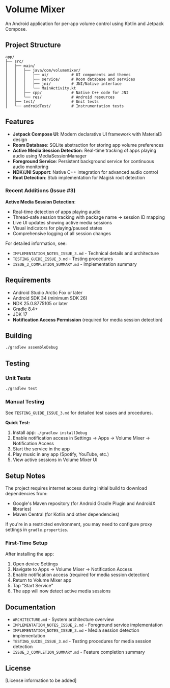 # Volume Mixer

An Android application for per-app volume control using Kotlin and Jetpack Compose.

## Project Structure

```
app/
├── src/
│   ├── main/
│   │   ├── java/com/volumemixer/
│   │   │   ├── ui/          # UI components and themes
│   │   │   ├── service/     # Room database and services
│   │   │   ├── jni/         # JNI/Native interface
│   │   │   └── MainActivity.kt
│   │   ├── cpp/             # Native C++ code for JNI
│   │   └── res/             # Android resources
│   ├── test/                # Unit tests
│   └── androidTest/         # Instrumentation tests
```

## Features

- **Jetpack Compose UI**: Modern declarative UI framework with Material3 design
- **Room Database**: SQLite abstraction for storing app volume preferences
- **Active Media Session Detection**: Real-time tracking of apps playing audio using MediaSessionManager
- **Foreground Service**: Persistent background service for continuous audio monitoring
- **NDK/JNI Support**: Native C++ integration for advanced audio control
- **Root Detection**: Stub implementation for Magisk root detection

### Recent Additions (Issue #3)

**Active Media Session Detection**:
- Real-time detection of apps playing audio
- Thread-safe session tracking with package name → session ID mapping
- Live UI updates showing active media sessions
- Visual indicators for playing/paused states
- Comprehensive logging of all session changes

For detailed information, see:
- `IMPLEMENTATION_NOTES_ISSUE_3.md` - Technical details and architecture
- `TESTING_GUIDE_ISSUE_3.md` - Testing procedures
- `ISSUE_3_COMPLETION_SUMMARY.md` - Implementation summary

## Requirements

- Android Studio Arctic Fox or later
- Android SDK 34 (minimum SDK 26)
- NDK 25.0.8775105 or later
- Gradle 8.4+
- JDK 17
- **Notification Access Permission** (required for media session detection)

## Building

```bash
./gradlew assembleDebug
```

## Testing

### Unit Tests
```bash
./gradlew test
```

### Manual Testing
See `TESTING_GUIDE_ISSUE_3.md` for detailed test cases and procedures.

**Quick Test:**
1. Install app: `./gradlew installDebug`
2. Enable notification access in Settings → Apps → Volume Mixer → Notification Access
3. Start the service in the app
4. Play music in any app (Spotify, YouTube, etc.)
5. View active sessions in Volume Mixer UI

## Setup Notes

The project requires internet access during initial build to download dependencies from:
- Google's Maven repository (for Android Gradle Plugin and AndroidX libraries)
- Maven Central (for Kotlin and other dependencies)

If you're in a restricted environment, you may need to configure proxy settings in `gradle.properties`.

### First-Time Setup

After installing the app:
1. Open device Settings
2. Navigate to Apps → Volume Mixer → Notification Access
3. Enable notification access (required for media session detection)
4. Return to Volume Mixer app
5. Tap "Start Service"
6. The app will now detect active media sessions

## Documentation

- `ARCHITECTURE.md` - System architecture overview
- `IMPLEMENTATION_NOTES_ISSUE_2.md` - Foreground service implementation
- `IMPLEMENTATION_NOTES_ISSUE_3.md` - Media session detection implementation
- `TESTING_GUIDE_ISSUE_3.md` - Testing procedures for media session detection
- `ISSUE_3_COMPLETION_SUMMARY.md` - Feature completion summary

## License

[License information to be added]
